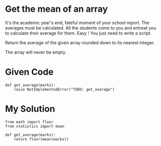 # Get the mean of an array

It's the academic year's end, fateful moment of your school report. The averages must be calculated. All the students come to you and entreat you to calculate their average for them. Easy ! You just need to write a script.

Return the average of the given array rounded down to its nearest integer.

The array will never be empty.

# Given Code

```{python}
def get_average(marks):
    raise NotImplementedError("TODO: get_average")

```

# My Solution

```{python}
from math import floor
from statistics import mean

def get_average(marks):
    return floor(mean(marks))
```
